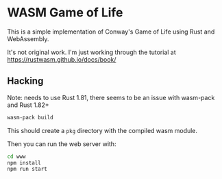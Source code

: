 # WASM Game of Life

This is a simple implementation of Conway's Game of Life using Rust and WebAssembly.

It's not original work. I'm just working through the tutorial at https://rustwasm.github.io/docs/book/

## Hacking

Note: needs to use Rust 1.81, there seems to be an issue with wasm-pack and Rust 1.82+

```bash
wasm-pack build
```

This should create a `pkg` directory with the compiled wasm module.

Then you can run the web server with:

```bash
cd www
npm install
npm run start
```
